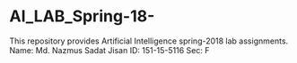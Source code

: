 # AI_LAB_Spring-18-
This repository provides Artificial Intelligence spring-2018 lab assignments.
  Name: Md. Nazmus Sadat Jisan
  ID: 151-15-5116
  Sec: F
